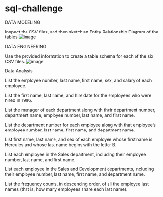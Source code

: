 # sql-challenge
 
DATA MODELING

Inspect the CSV files, and then sketch an Entity Relationship Diagram of the tables
![image](https://github.com/hmshoberg/sql-challenge/assets/145800386/111115cd-0172-40d6-b138-e925bc33a1aa)

DATA ENGINEERING

Use the provided information to create a table schema for each of the six CSV files.
![image](https://github.com/hmshoberg/sql-challenge/assets/145800386/03cdc292-dddb-426c-9491-3d7ae3a7136e)

Data Analysis

List the employee number, last name, first name, sex, and salary of each employee.

List the first name, last name, and hire date for the employees who were hired in 1986.

List the manager of each department along with their department number, department name, employee number, last name, and first name.

List the department number for each employee along with that employee’s employee number, last name, first name, and department name.

List first name, last name, and sex of each employee whose first name is Hercules and whose last name begins with the letter B.

List each employee in the Sales department, including their employee number, last name, and first name.

List each employee in the Sales and Development departments, including their employee number, last name, first name, and department name.

List the frequency counts, in descending order, of all the employee last names (that is, how many employees share each last name).

